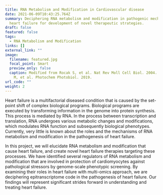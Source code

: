 ```yaml
---
title: RNA Metabolism and Modification in Cardiovascular disease
date: 2021-06-09T10:43:25.764Z
summary: Deciphering RNA metabolism and modification in pathogenic mechanism of
  heart failure for development of novel therapeutic strategies.
draft: false
featured: false
tags:
  - RNA Metabolism and Modification
links: []
external_link: ""
image:
  filename: featured.jpg
  focal_point: Smart
  preview_only: false
  caption: Modified from Rocak S, et al. Nat Rev Moll Cell Biol. 2004. & Robinson
    M, et al. Photochem Photobiol. 2019.
url_code: ""
weight: 2
---
```


Heart failure is a multifactorial diseased condition that is caused by the set-point shift of complex biological programs. Biological programs are executed by transforming information in the genome into protein synthesis. This process is mediated by RNA. In the process between transcription and translation, RNA undergoes various metabolic changes and modifications, which modulates RNA function and subsequently biological phenotypes. Currently, very little is known about the roles and the mechanisms of RNA metabolism and modification in the pathogenesis of heart failure. 

In this project, we will elucidate RNA metabolism and modification that cause heart failure, and create novel heart failure therapies targeting these processes. We have identified several regulators of RNA metabolism and modification that are involved in protection of cardiomyocytes against pathological stressors by genome-scale phenotypic screening. By examining their roles in heart failure with multi-omics approach, we are deciphering epitranscriptome code in the pathogenesis of heart failure. Our findings will represent significant strides forward in understanding and treating heart failure.
